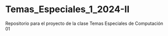 # Temas_Especiales_1_2024-II
Repositorio para el proyecto de la clase Temas Especiales de Computación 01
